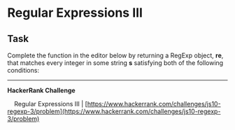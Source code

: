 # Regular Expressions III

## Task

Complete the function in the editor below by returning a RegExp object, **re**, that matches every integer in some string **s** satisfying both of the following conditions:

---

**HackerRank Challenge** &#10;

&nbsp;&nbsp;&nbsp;&nbsp;Regular Expressions III | [https://www.hackerrank.com/challenges/js10-regexp-3/problem](https://www.hackerrank.com/challenges/js10-regexp-3/problem)
